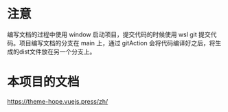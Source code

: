 # 注意

编写文档的过程中使用 window 启动项目，提交代码的时候使用 wsl git 提交代码。项目编写文档的分支在 main 上，通过 gitAction 会将代码编译好之后，将生成的dist文件放在另一个分支上。

# 本项目的文档
https://theme-hope.vuejs.press/zh/